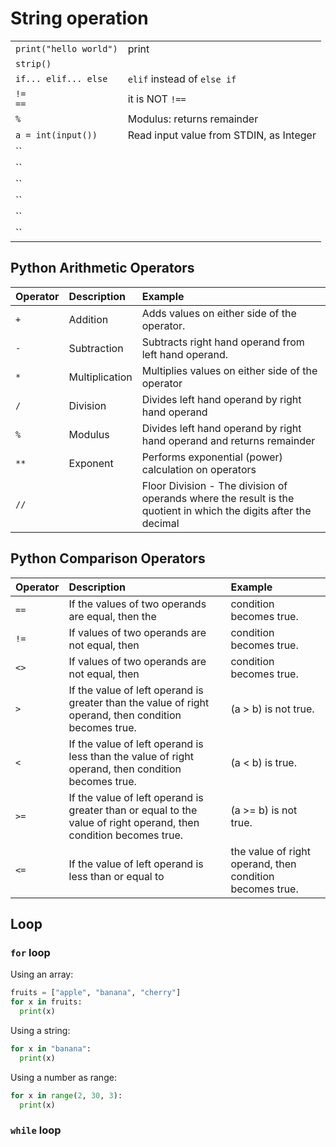 # String operation
|||
|:--|:--|
|`print("hello world")`|print|
|`strip()`||
|`if... elif... else`|`elif` instead of `else if`|
|`!=` <br/> `==`|it is NOT `!==`|
|`%`|Modulus: returns remainder|
|`a = int(input())`|Read input value from STDIN, as Integer|
|``||
|``||
|``||
|``||
|``||
|``||

## Python Arithmetic Operators

|Operator|Description|Example|
|:--|:--|:--|
|`+`| Addition|Adds values on either side of the operator.|a + b = 30|
|`-`| Subtraction|Subtracts right hand operand from left hand operand.|a – b = -10|
|`*`| Multiplication|Multiplies values on either side of the operator|a * b = 200|
|`/`| Division|Divides left hand operand by right hand operand|b / a = 2|
|`%`| Modulus|Divides left hand operand by right hand operand and returns remainder|b % a = 0|
|`**`| Exponent|Performs exponential (power) calculation on operators|a**b =10 to the power 20|
|`//`||Floor Division - The division of operands where the result is the quotient in which the digits after the decimal |point are removed. But if one of the operands is negative, the result is floored, i.e., rounded away from zero (|towards negative infinity) −|9//2 = 4 and 9.0//2.0 = 4.0, -11//3 = -4, -11.0//3 = -4.0|

## Python Comparison Operators

|Operator| Description| Example |
|:--|:--|:--|
|`==`| If the values of two operands are equal, then the |condition becomes true.| (a == b) is not true. |
|`!=`| If values of two operands are not equal, then |condition becomes true.| (a != b) is true. |
|`<>`| If values of two operands are not equal, then |condition becomes true.| (a <> b) is true. This is similar to != operator.
|`>`| If the value of left operand is greater than the value of right operand, then condition becomes true.| (a > b) is not true.
|`<`| If the value of left operand is less than the value of right operand, then condition becomes true.| (a < b) is true.
|`>=`| If the value of left operand is greater than or equal to the value of right operand, then condition becomes true.| (a >= b) is not true. |
|`<=`| If the value of left operand is less than or equal to |the value of right operand, then condition becomes true.| (a <= b) is true.

## Loop
### `for` loop
Using an array:
```py
fruits = ["apple", "banana", "cherry"]
for x in fruits:
  print(x)
```

Using a string:
```py
for x in "banana":
  print(x)
```

Using a number as range:
```py
for x in range(2, 30, 3):
  print(x)
```
### `while` loop